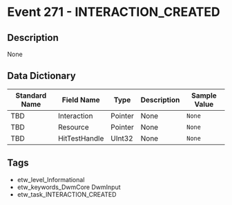 # Event 271 - INTERACTION_CREATED

## Description
None

## Data Dictionary
|Standard Name|Field Name|Type|Description|Sample Value|
|---|---|---|---|---|
|TBD|Interaction|Pointer|None|`None`|
|TBD|Resource|Pointer|None|`None`|
|TBD|HitTestHandle|UInt32|None|`None`|

## Tags
* etw_level_Informational
* etw_keywords_DwmCore DwmInput
* etw_task_INTERACTION_CREATED